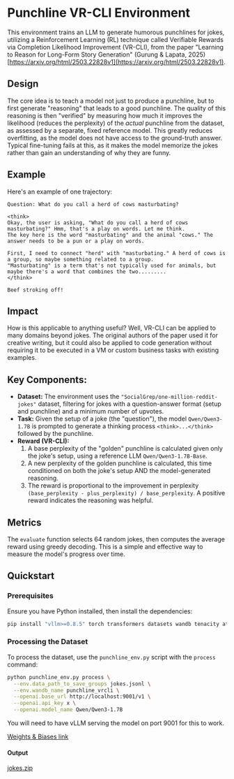 # Punchline VR-CLI Environment

This environment trains an LLM to generate humorous punchlines for jokes, utilizing a Reinforcement Learning (RL) technique called Verifiable Rewards via Completion Likelihood Improvement (VR-CLI), from the paper "Learning to Reason for Long-Form Story Generation" (Gurung & Lapata, 2025) [https://arxiv.org/html/2503.22828v1](https://arxiv.org/html/2503.22828v1).

## Design

The core idea is to teach a model not just to produce a punchline, but to first generate "reasoning" that leads to a good punchline. The quality of this reasoning is then "verified" by measuring how much it improves the likelihood (reduces the perplexity) of the *actual* punchline from the dataset, as assessed by a separate, fixed reference model. This greatly reduces overfitting, as the model does not have access to the ground-truth answer. Typical fine-tuning fails at this, as it makes the model memorize the jokes rather than gain an understanding of why they are funny.

## Example

Here's an example of one trajectory:

```
Question: What do you call a herd of cows masturbating?

<think>
Okay, the user is asking, "What do you call a herd of cows masturbating?" Hmm, that's a play on words. Let me think.
The key here is the word "masturbating" and the animal "cows." The answer needs to be a pun or a play on words.

First, I need to connect "herd" with "masturbating." A herd of cows is a group, so maybe something related to a group.
"Masturbating" is a term that's not typically used for animals, but maybe there's a word that combines the two.........
</think>

Beef stroking off!
```

## Impact

How is this applicable to anything useful? Well, VR-CLI can be applied to many domains beyond jokes. The original authors of the paper used it for creative writing, but it could also be applied to code generation without requiring it to be executed in a VM or custom business tasks with existing examples.

## Key Components:

*   **Dataset:** The environment uses the `"SocialGrep/one-million-reddit-jokes"` dataset, filtering for jokes with a question-answer format (setup and punchline) and a minimum number of upvotes.
*   **Task:** Given the setup of a joke (the "question"), the model `Qwen/Qwen3-1.7B` is prompted to generate a thinking process `<think>...</think>` followed by the punchline.
*   **Reward (VR-CLI):**
    1.  A base perplexity of the "golden" punchline is calculated given only the joke's setup, using a reference LLM `Qwen/Qwen3-1.7B-Base`.
    2.  A new perplexity of the golden punchline is calculated, this time conditioned on both the joke's setup AND the model-generated reasoning.
    3.  The reward is proportional to the improvement in perplexity `(base_perplexity - plus_perplexity) / base_perplexity`. A positive reward indicates the reasoning was helpful.

## Metrics

The `evaluate` function selects 64 random jokes, then computes the average reward using greedy decoding. This is a simple and effective way to measure the model's progress over time.

## Quickstart

### Prerequisites

Ensure you have Python installed, then install the dependencies:

```bash
pip install "vllm>=0.8.5" torch transformers datasets wandb tenacity atroposlib pydantic
```

### Processing the Dataset

To process the dataset, use the `punchline_env.py` script with the `process` command:

```bash
python punchline_env.py process \
  --env.data_path_to_save_groups jokes.jsonl \
  --env.wandb_name punchline_vrcli \
  --openai.base_url http://localhost:9001/v1 \
  --openai.api_key x \
  --openai.model_name Qwen/Qwen3-1.7B
```

You will need to have vLLM serving the model on port 9001 for this to work.

[Weights & Biases link](https://wandb.ai/jaboggs-nous-hackathon-nc-state-university/uncategorized/runs/0vly0u4p)

#### Output

[jokes.zip](https://github.com/user-attachments/files/20275345/jokes.zip)
